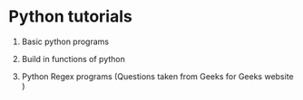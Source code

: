 # Python tutorials

1.  Basic python programs 

2. Build in functions of python

3. Python Regex programs (Questions taken from Geeks for Geeks website )


